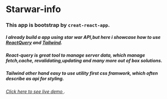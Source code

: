 # Starwar-info
### This app is bootstrap by `creat-react-app`.  
##### I already build a app using star war API,but here i showcase how to use [ReactQuery](https://react-query.tanstack.com/) and [Tailwind](https://tailwindcss.com/).  
##### React-query is great tool to manage server data, which manage fetch,cache, revalidating,updating and many more out of box solutions.  
##### Tailwind other hand easy to use utility first css framwork, which often describe as api for styling.

###### [Click here to see live demo ](https://starwar-react.netlify.app/).

